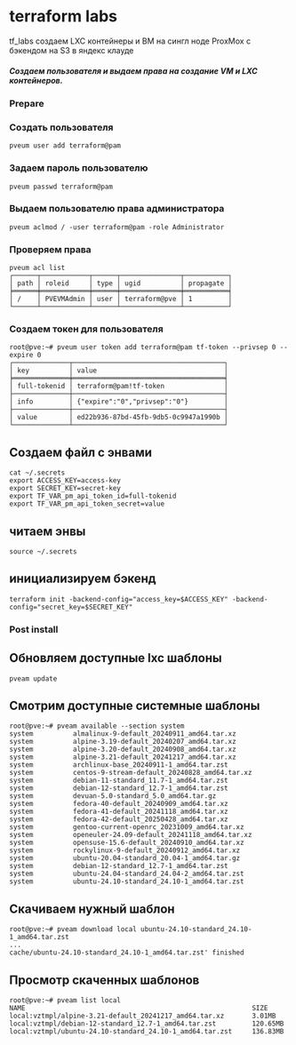# terraform labs
tf_labs создаем LXC контейнеры и ВМ на сингл ноде ProxMox с бэкендом на S3 в яндекс клауде

##### Создаем пользователя и выдаем права на создание VM и LXC контейнеров.

### Prepare



### Создать пользователя

```
pveum user add terraform@pam
```
### Задаем пароль пользователю

```
pveum passwd terraform@pam
```


### Выдаем пользователю права администратора
```
pveum aclmod / -user terraform@pam -role Administrator
```

### Проверяем права
```
pveum acl list
┌──────┬────────────┬──────┬───────────────┬───────────┐
│ path │ roleid     │ type │ ugid          │ propagate │
╞══════╪════════════╪══════╪═══════════════╪═══════════╡
│ /    │ PVEVMAdmin │ user │ terraform@pve │ 1         │
└──────┴────────────┴──────┴───────────────┴───────────┘
```

### Создаем токен для пользователя
```
root@pve:~# pveum user token add terraform@pam tf-token --privsep 0 --expire 0
┌──────────────┬──────────────────────────────────────┐
│ key          │ value                                │
╞══════════════╪══════════════════════════════════════╡
│ full-tokenid │ terraform@pam!tf-token               │
├──────────────┼──────────────────────────────────────┤
│ info         │ {"expire":"0","privsep":"0"}         │
├──────────────┼──────────────────────────────────────┤
│ value        │ ed22b936-87bd-45fb-9db5-0c9947a1990b │
└──────────────┴──────────────────────────────────────┘
```


## Создаем файл с энвами 
```
cat ~/.secrets
export ACCESS_KEY=access-key
export SECRET_KEY=secret-key
export TF_VAR_pm_api_token_id=full-tokenid
export TF_VAR_pm_api_token_secret=value
```
## читаем энвы
```
source ~/.secrets
```

## инициализируем бэкенд 
```
terraform init -backend-config="access_key=$ACCESS_KEY" -backend-config="secret_key=$SECRET_KEY"
```

### Post install

## Обновляем доступные lxc шаблоны

```
pveam update
```

## Смотрим доступные системные шаблоны

```
root@pve:~# pveam available --section system
system          almalinux-9-default_20240911_amd64.tar.xz
system          alpine-3.19-default_20240207_amd64.tar.xz
system          alpine-3.20-default_20240908_amd64.tar.xz
system          alpine-3.21-default_20241217_amd64.tar.xz
system          archlinux-base_20240911-1_amd64.tar.zst
system          centos-9-stream-default_20240828_amd64.tar.xz
system          debian-11-standard_11.7-1_amd64.tar.zst
system          debian-12-standard_12.7-1_amd64.tar.zst
system          devuan-5.0-standard_5.0_amd64.tar.gz
system          fedora-40-default_20240909_amd64.tar.xz
system          fedora-41-default_20241118_amd64.tar.xz
system          fedora-42-default_20250428_amd64.tar.xz
system          gentoo-current-openrc_20231009_amd64.tar.xz
system          openeuler-24.09-default_20241118_amd64.tar.xz
system          opensuse-15.6-default_20240910_amd64.tar.xz
system          rockylinux-9-default_20240912_amd64.tar.xz
system          ubuntu-20.04-standard_20.04-1_amd64.tar.gz
system          debian-12-standard_12.7-1_amd64.tar.zst
system          ubuntu-24.04-standard_24.04-2_amd64.tar.zst
system          ubuntu-24.10-standard_24.10-1_amd64.tar.zst
```

## Скачиваем нужный шаблон
```
root@pve:~# pveam download local ubuntu-24.10-standard_24.10-1_amd64.tar.zst
...
cache/ubuntu-24.10-standard_24.10-1_amd64.tar.zst' finished
```

## Просмотр скаченных шаблонов
```
root@pve:~# pveam list local
NAME                                                         SIZE
local:vztmpl/alpine-3.21-default_20241217_amd64.tar.xz       3.01MB
local:vztmpl/debian-12-standard_12.7-1_amd64.tar.zst         120.65MB
local:vztmpl/ubuntu-24.10-standard_24.10-1_amd64.tar.zst     136.83MB
```